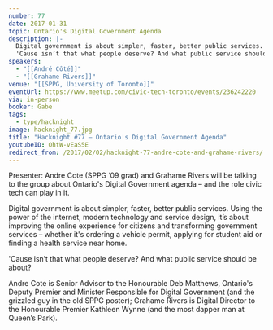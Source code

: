 ```yaml
---
number: 77
date: 2017-01-31
topic: Ontario's Digital Government Agenda
description: |-
  Digital government is about simpler, faster, better public services. Using the power of the internet, modern technology and service design, it’s about improving the online experience for citizens and transforming government services – whether it's ordering a vehicle permit, applying for student aid or finding a health service near home.
  'Cause isn’t that what people deserve? And what public service should be about?
speakers:
  - "[[André Côté]]"
  - "[[Grahame Rivers]]"
venue: "[[SPPG, University of Toronto]]"
eventUrl: https://www.meetup.com/civic-tech-toronto/events/236242220
via: in-person
booker: Gabe
tags:
  - type/hacknight
image: hacknight_77.jpg
title: "Hacknight #77 – Ontario's Digital Government Agenda"
youtubeID: OhtW-vEaS5E
redirect_from: /2017/02/02/hacknight-77-andre-cote-and-grahame-rivers/
---
```


Presenter: Andre Cote (SPPG ’09 grad) and Grahame Rivers will be talking to the group about Ontario's Digital Government agenda – and the role civic tech can play in it.

Digital government is about simpler, faster, better public services. Using the power of the internet, modern technology and service design, it’s about improving the online experience for citizens and transforming government services – whether it's ordering a vehicle permit, applying for student aid or finding a health service near home.

'Cause isn’t that what people deserve? And what public service should be about?

Andre Cote is Senior Advisor to the Honourable Deb Matthews, Ontario's Deputy Premier and Minister Responsible for Digital Government (and the grizzled guy in the old SPPG poster); Grahame Rivers is Digital Director to the Honourable Premier Kathleen Wynne (and the most dapper man at Queen’s Park).
